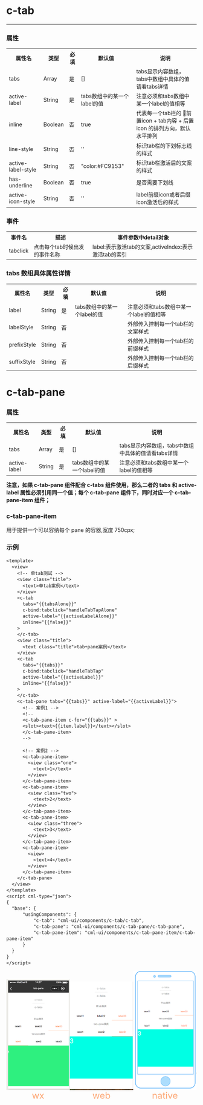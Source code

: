 # c-tab

---

### 属性

<table>
    <tr>
        <th>属性名</th>
        <th>类型</th>
        <th>必填</th>
        <th>默认值</th>
        <th>说明</th>
    </tr>
    <tr>
        <td>tabs</td>
        <td>Array</td>
        <td>是</td>
        <td>[]</td>
        <td>tabs显示内容数组，tabs中数组中具体的值请看tabs详情</td>
    </tr>
    <tr>
        <td>active-label</td>
        <td>String</td>
        <td>是</td>
        <td>tabs数组中的某一个label的值</td>
        <td>注意必须和tabs数组中某一个label的值相等</td>
    </tr>
    <tr>
        <td>inline</td>
        <td>Boolean</td>
        <td>否</td>
        <td>true</td>
        <td>代表每一个tab栏的 前置icon + tab内容 + 后置icon 的排列方向，默认水平排列</td>
    </tr>
    <tr>
        <td>line-style</td>
        <td>String</td>
        <td>否</td>
        <td>''</td>
        <td>标识tab栏的下划标志线的样式</td>
    </tr>
    <tr>
        <td>active-label-style</td>
        <td>String</td>
        <td>否</td>
        <td>"color:#FC9153"</td>
        <td>标识tab栏激活后的文案的样式</td>
    </tr>
    <tr>
        <td>has-underline</td>
        <td>Boolean</td>
        <td>否</td>
        <td>true</td>
        <td>是否需要下划线</td>
    </tr>
    <tr>
        <td>active-icon-style</td>
        <td>String</td>
        <td>否</td>
        <td>''</td>
        <td>label前缀icon或者后缀icon激活后的样式</td>
    </tr>
</table>

### 事件

<table>
    <tr>
        <th>事件名</th>
        <th>描述</th>
        <th>事件参数中detail对象</th>
    </tr>
    <tr>
        <td>tabclick</td>
        <td>点击每个tab时候出发的事件名称</td>
        <td>label:表示激活tab的文案,activeIndex:表示激活tab的索引</td>
    </tr>
</table>

### tabs 数组具体属性详情

<table>
    <tr>
        <th>属性名</th>
        <th>类型</th>
        <th>必填</th>
        <th>默认值</th>
        <th>说明</th>
    </tr>
    <tr>
        <td>label</td>
        <td>String</td>
        <td>是</td>
        <td>tabs数组中的某一个label的值</td>
        <td>注意必须和tabs数组中某一个label的值相等</td>
    </tr>
    <tr>
        <td>labelStyle</td>
        <td>String</td>
        <td>否</td>
        <td></td>
        <td>外部传入控制每一个tab栏的文案样式</td>
    </tr>
    <tr>
        <td>prefixStyle</td>
        <td>String</td>
        <td>否</td>
        <td></td>
        <td>外部传入控制每一个tab栏的前缀样式</td>
    </tr>
    <tr>
        <td>suffixStyle</td>
        <td>String</td>
        <td>否</td>
        <td></td>
        <td>外部传入控制每一个tab栏的后缀样式</td>
    </tr>
</table>

# c-tab-pane

### 属性

<table>
    <tr>
        <th>属性名</th>
        <th>类型</th>
        <th>必填</th>
        <th>默认值</th>
        <th>说明</th>
    </tr>
    <tr>
        <td>tabs</td>
        <td>Array</td>
        <td>是</td>
        <td>[]</td>
        <td>tabs显示内容数组，tabs中数组中具体的值请看tabs详情</td>
    </tr>
    <tr>
        <td>active-label</td>
        <td>String</td>
        <td>是</td>
        <td>tabs数组中的某一个label的值</td>
        <td>注意必须和tabs数组中某一个label的值相等</td>
    </tr>
</table>

**注意，如果 c-tab-pane 组件配合 c-tabs 组件使用，那么二者的 tabs 和 active-label 属性必须引用同一个值；每个 c-tab-pane 组件下，同时对应一个 c-tab-pane-item 组件；**

### c-tab-pane-item

用于提供一个可以容纳每个 pane 的容器,宽度 750cpx;

### 示例

```vue
<template>
  <view>
    <!-- 单tab测试 -->
    <view class="title">
      <text>单tab案例</text>
    </view>
    <c-tab
      tabs="{{tabsAlone}}"
      c-bind:tabclick="handleTabTapAlone"
      active-label="{{activeLabelAlone}}"
      inline="{{false}}"
    >
    </c-tab>
    <view class="title">
      <text class="title">tab+pane案例</text>
    </view>
    <c-tab
      tabs="{{tabs}}"
      c-bind:tabclick="handleTabTap"
      active-label="{{activeLabel}}"
      inline="{{false}}"
    >
    </c-tab>
    <c-tab-pane tabs="{{tabs}}" active-label="{{activeLabel}}">
      <!-- 案例1 -->
      <!-- 
      <c-tab-pane-item c-for="{{tabs}}" >
      <slot><text>{{item.label}}</text></slot>
      </c-tab-pane-item> 
      -->

      <!-- 案例2 -->
      <c-tab-pane-item>
        <view class="one">
          <text>1</text>
        </view>
      </c-tab-pane-item>
      <c-tab-pane-item>
        <view class="two">
          <text>2</text>
        </view>
      </c-tab-pane-item>
      <c-tab-pane-item>
        <view class="three">
          <text>3</text>
        </view>
      </c-tab-pane-item>
      <c-tab-pane-item>
        <view>
          <text>4</text>
        </view>
      </c-tab-pane-item>
    </c-tab-pane>
  </view>
</template>
<script cml-type="json">
{
  "base": {
      "usingComponents": {
          "c-tab": "cml-ui/components/c-tab/c-tab",
          "c-tab-pane": "cml-ui/components/c-tab-pane/c-tab-pane",
          "c-tab-pane-item": "cml-ui/components/c-tab-pane-item/c-tab-pane-item"
      }
  }
}
</script>
```

<div style="display: flex;flex-direction: row;justify-content: space-around; align-items: flex-end;">
  <div style="display: flex;flex-direction: column;align-items: center;">
    <img src="../images/c-tabs-wx.png" width="200px" />
    <text style="color: #fda775;font-size: 24px;">wx</text>
  </div>
  <div style="display: flex;flex-direction: column;align-items: center;">
    <img src="../images/c-tabs-web.png" width="200px" />
    <text style="color: #fda775;font-size: 24px;">web</text>
  </div>
  <div style="display: flex;flex-direction: column;align-items: center;">
    <img src="../images/c-tabs-weex.png" width="200px" />
    <text style="color: #fda775;font-size: 24px;">native</text>
  </div>
</div>
